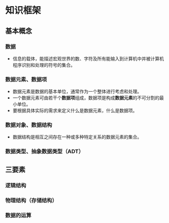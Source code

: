 

# 知识框架
## 基本概念
### 数据
- 信息的载体，能描述宏观世界的数、字符及所有能输入到计算机中并被计算机程序识别和处理的符号的集合。
### 数据元素、数据项
- 数据元素是数据的基本单位，通常作为一个整体进行考虑和处理。
- 一个数据元素可由若干个**数据项**组成，数据项是构成**数据元素**的不可分割的最小单位。
- 要根据具体实际的需求来定义什么是数据元素，什么是数据项。
### 数据对象、数据结构
- 数据结构是相互之间存在一种或多种特定关系的数据元素的集合。
### 数据类型、抽象数据类型（ADT）
## 三要素
### 逻辑结构
### 物理结构（存储结构）
### 数据的运算
<!--stackedit_data:
eyJoaXN0b3J5IjpbMTcxMjY1MTEyNSw1NzA5MTA3MjhdfQ==
-->